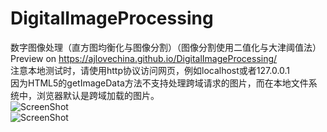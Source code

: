 # DigitalImageProcessing
数字图像处理（直方图均衡化与图像分割）（图像分割使用二值化与大津阈值法）<br>
Preview on  https://ajlovechina.github.io/DigitalImageProcessing/ <br>
注意本地测试时，请使用http协议访问网页，例如localhost或者127.0.0.1<br>
因为HTML5的getImageData方法不支持处理跨域请求的图片，而在本地文件系统中，浏览器默认是跨域加载的图片。<br>
![ScreenShot](https://raw.github.com/AJLoveChina/DigitalImageProcessing/master/screenshot.png)<br>
![ScreenShot](https://raw.github.com/AJLoveChina/DigitalImageProcessing/master/screenshot2.png)
